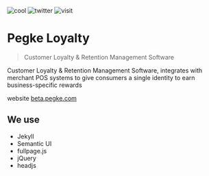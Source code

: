 ![cool](https://img.shields.io/badge/pegke%20is-cool-green.svg?style=flat)
![twitter](https://img.shields.io/twitter/url/https/github.com/pegkeloyalty/pegke.com.svg?style=social) ![visit](https://img.shields.io/badge/visit-pegke.com-orange.svg?link=https://pegke.com&link=https://pegke.com)
# Pegke Loyalty
> Customer Loyalty & Retention Management Software

Customer Loyalty & Retention Management Software, integrates with merchant POS systems to give consumers a single identity to earn business-specific rewards

website [beta.pegke.com](https://beta.pegke.com)

## We use 

 * Jekyll
 * Semantic UI
 * fullpage.js
 * jQuery
 * headjs
